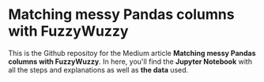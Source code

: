# Matching messy Pandas columns with FuzzyWuzzy

This is the Github repositoy for the Medium article **Matching messy Pandas columns with FuzzyWuzzy**. In here, you'll find the **Jupyter Notebook** with all the steps and explanations as well as **the data** used.
